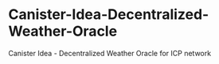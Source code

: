 # Canister-Idea-Decentralized-Weather-Oracle
Canister Idea - Decentralized Weather Oracle for ICP network
